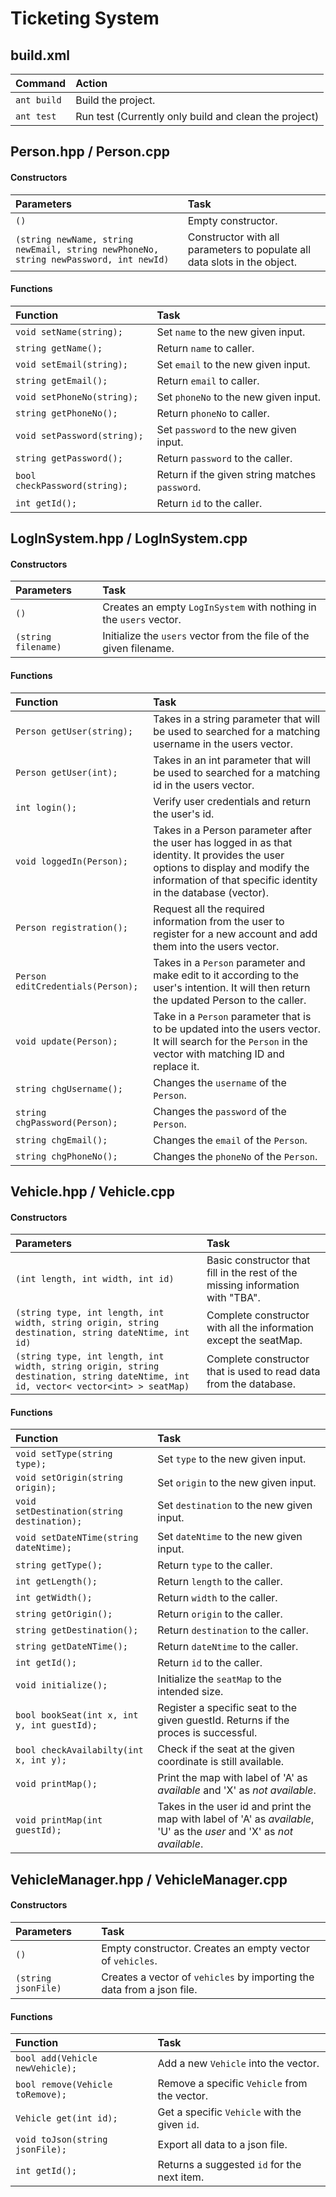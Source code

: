 # Ticketing System

## build.xml

| Command | Action |
|:-------------|:---------------------------|
| `ant build` | Build the project. |
| `ant test` | Run test (Currently only build and clean the project) |

## Person.hpp / Person.cpp

#### Constructors

| Parameters | Task |
|:-----------|:-----------------------------|
| `()` | Empty constructor. |
| `(string newName, string newEmail, string newPhoneNo, string newPassword, int newId)` | Constructor with all parameters to populate all data slots in the object. |

#### Functions

| Function | Task |
|:----------------------|:-------------------------|
| `void setName(string);` | Set `name` to the new given input. |
| `string getName();` | Return `name` to caller. |
| `void setEmail(string);` | Set `email` to the new given input. |
| `string getEmail();` | Return `email` to caller. |
| `void setPhoneNo(string);` | Set `phoneNo` to the new given input. |
| `string getPhoneNo();` | Return `phoneNo` to caller. |
| `void setPassword(string);` | Set `password` to the new given input. |
| `string getPassword();` | Return `password` to the caller. |
| `bool checkPassword(string);` | Return if the given string matches `password`. |
| `int getId();` | Return `id` to the caller. |

## LogInSystem.hpp / LogInSystem.cpp

#### Constructors

| Parameters | Task |
|:-----------|:-----------------------------------|
| `()` | Creates an empty `LogInSystem` with nothing in the `users` vector. |
| `(string filename)` | Initialize the `users` vector from the file of the given filename. |

#### Functions

| Function | Task |
|:----------------------|:-------------------------|
| `Person getUser(string);` | Takes in a string parameter that will be used to searched for a matching username in the users vector. |
| `Person getUser(int);` | Takes in an int parameter that will be used to searched for a matching id in the users vector. |
| `int login();` | Verify user credentials and return the user's id. |
| `void loggedIn(Person);` | Takes in a Person parameter after the user has logged in as that identity. It provides the user options to display and modify the information of that specific identity in the database (vector). |
| `Person registration();` | Request all the required information from the user to register for a new account and add them into the users vector. |
| `Person editCredentials(Person);` | Takes in a `Person` parameter and make edit to it according to the user's intention. It will then return the updated Person to the caller. |
| `void update(Person);` | Take in a `Person` parameter that is to be updated into the users vector. It will search for the `Person` in the vector with matching ID and replace it. |
| `string chgUsername();` | Changes the `username` of the `Person`. |
| `string chgPassword(Person);` | Changes the `password` of the `Person`. |
| `string chgEmail();` | Changes the `email` of the `Person`. |
| `string chgPhoneNo();` | Changes the `phoneNo` of the `Person`.

## Vehicle.hpp / Vehicle.cpp

#### Constructors

| Parameters | Task |
|:-----------|:-----------------------------|
| `(int length, int width, int id)` | Basic constructor that fill in the rest of the missing information with "TBA". |
| `(string type, int length, int width, string origin, string destination, string dateNtime, int id)` | Complete constructor with all the information except the seatMap. |
| `(string type, int length, int width, string origin, string destination, string dateNtime, int id, vector< vector<int> > seatMap)` | Complete constructor that is used to read data from the database. |

#### Functions

| Function | Task |
|:---------------------------|:-------------------------|
| `void setType(string type);` | Set `type` to the new given input. |
| `void setOrigin(string origin);` | Set `origin` to the new given input. |
| `void setDestination(string destination);` | Set `destination` to the new given input. |
| `void setDateNTime(string dateNtime);` | Set `dateNtime` to the new given input. |
| `string getType();` | Return `type` to the caller. |
| `int getLength();` | Return `length` to the caller. |
| `int getWidth();` | Return `width` to the caller. |
| `string getOrigin();` | Return `origin` to the caller. |
| `string getDestination();` | Return `destination` to the caller. |
| `string getDateNTime();` | Return `dateNtime` to the caller. |
| `int getId();` | Return `id` to the caller. |
| `void initialize();` | Initialize the `seatMap` to the intended size. |
| `bool bookSeat(int x, int y, int guestId);` | Register a specific seat to the given guestId. Returns if the proces is successful. |
| `bool checkAvailabilty(int x, int y);` | Check if the seat at the given coordinate is still available. |
| `void printMap();` | Print the map with label of 'A' as *available* and 'X' as *not available*. |
| `void printMap(int guestId);` | Takes in the user id and print the map with label of 'A' as *available*, 'U' as the *user* and 'X' as *not available*. |

## VehicleManager.hpp / VehicleManager.cpp

#### Constructors

| Parameters | Task |
|:-----------|:--------------------------------|
| `()` | Empty constructor. Creates an empty vector of `vehicles`. |
| `(string jsonFile)` | Creates a vector of `vehicles` by importing the data from a json file. |

#### Functions

| Function | Task |
|:----------------------------------|:-------------------------|
| `bool add(Vehicle newVehicle);` | Add a new `Vehicle` into the vector. |
| `bool remove(Vehicle toRemove);` | Remove a specific `Vehicle` from the vector. |
| `Vehicle get(int id);` | Get a specific `Vehicle` with the given `id`. |
| `void toJson(string jsonFile);` | Export all data to a json file. |
| `int getId();` | Returns a suggested `id` for the next item. |
